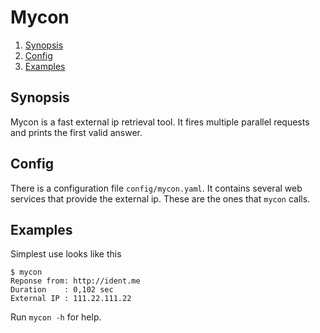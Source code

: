 # Mycon

<!--- mdtoc: toc begin -->

1.	[Synopsis](#synopsis)
2.	[Config](#config)
3.	[Examples](#examples)<!--- mdtoc: toc end -->

## Synopsis

Mycon is a fast external ip retrieval tool. It fires multiple parallel requests and prints the first valid answer.

## Config

There is a configuration file `config/mycon.yaml`. It contains several web services that provide the external ip. These are the ones that `mycon` calls.

## Examples

Simplest use looks like this

```
$ mycon
Reponse from: http://ident.me
Duration    : 0,102 sec
External IP : 111.22.111.22
```

Run `mycon -h` for help.
